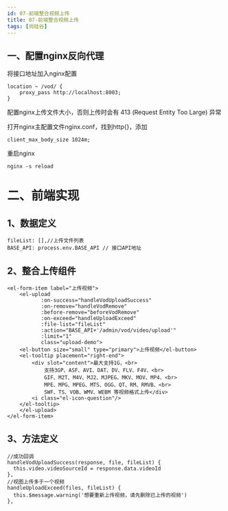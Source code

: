 ```yaml
---
id: 07-前端整合视频上传
title: 07-前端整合视频上传
tags: [尚硅谷]
---
```


## 一、配置nginx反向代理

将接口地址加入nginx配置

```
location ~ /vod/ {           
    proxy_pass http://localhost:8003;
}
```

配置nginx上传文件大小，否则上传时会有 413 (Request Entity Too Large) 异常

打开nginx主配置文件nginx.conf，找到http{}，添加

```
client_max_body_size 1024m;
```

重启nginx

```
nginx -s reload
```

# 二、前端实现

## 1、数据定义

```
fileList: [],//上传文件列表
BASE_API: process.env.BASE_API // 接口API地址
```

## 2、整合上传组件

```
<el-form-item label="上传视频">
    <el-upload
           :on-success="handleVodUploadSuccess"
           :on-remove="handleVodRemove"
           :before-remove="beforeVodRemove"
           :on-exceed="handleUploadExceed"
           :file-list="fileList"
           :action="BASE_API+'/admin/vod/video/upload'"
           :limit="1"
           class="upload-demo">
    <el-button size="small" type="primary">上传视频</el-button>
    <el-tooltip placement="right-end">
        <div slot="content">最大支持1G，<br>
            支持3GP、ASF、AVI、DAT、DV、FLV、F4V、<br>
            GIF、M2T、M4V、MJ2、MJPEG、MKV、MOV、MP4、<br>
            MPE、MPG、MPEG、MTS、OGG、QT、RM、RMVB、<br>
            SWF、TS、VOB、WMV、WEBM 等视频格式上传</div>
        <i class="el-icon-question"/>
    </el-tooltip>
    </el-upload>
</el-form-item>
```

## 3、方法定义

```
//成功回调
handleVodUploadSuccess(response, file, fileList) {
  this.video.videoSourceId = response.data.videoId
},
//视图上传多于一个视频
handleUploadExceed(files, fileList) {
  this.$message.warning('想要重新上传视频，请先删除已上传的视频')
},
```
